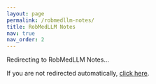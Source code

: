 ```yaml
---
layout: page
permalink: /robmedllm-notes/
title: RobMedLLM Notes
nav: true
nav_order: 2
---
```


<script type="text/javascript">
    window.location.href = "https://bineshkumar.me/robmedllm_notes/#start-here";
</script>

<p>Redirecting to RobMedLLM Notes...</p>
<p>If you are not redirected automatically, <a href="https://bineshkumar.me/robmedllm_notes/#start-here">click here</a>.</p>